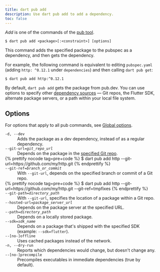 ```yaml
---
title: dart pub add
description: Use dart pub add to add a dependency.
toc: false
---
```


_Add_ is one of the commands of the [pub tool](/tools/pub/cmd).

```
$ dart pub add <package>[:<constraint>] [options]
```

This command adds the specified package to the pubspec as a dependency,
and then gets the dependency.

For example, the following command is equivalent to
editing `pubspec.yaml` (adding `http: ^0.12.1` under `dependencies`)
and then calling `dart pub get`:

```terminal
$ dart pub add http:^0.12.1
```

By default, `dart pub add` gets the package from pub.dev.
You can use options to specify other
[dependency sources](/tools/pub/dependencies#dependency-sources) —
Git repos, the Flutter SDK, alternate package servers, or
a path within your local file system.


## Options

For options that apply to all pub commands, see
[Global options](/tools/pub/cmd#global-options).

<dl>
    <dt><code>-d, --dev</code></dt>
        <dd>Adds the package as a dev dependency,
        instead of as a regular dependency.</dd>
    <dt><code>--git-url=<var>git_repo_url</var></code></dt>
        <dd>Depends on the package in the
        <a href="/tools/pub/dependencies#git-packages">specified Git repo</a>.
        </dd>
        {% prettify nocode tag=pre+code %}
        $ dart pub add http --git-url=https://github.com/my/http.git
        {% endprettify %}
    <dt><code>--git-ref=<var>branch_or_commit</var></code></dt>
        <dd>With <code>--git-url</code>,
        depends on the specified branch or commit of a Git repo.</dd>
        {% prettify nocode tag=pre+code %}
        $ dart pub add http --git-url=https://github.com/my/http.git --git-ref=tmpfixes
        {% endprettify %}
    <dt><code>--git-path=<var>directory_path</var></code></dt>
    <dd>With <code>--git-url</code>,
    specifies the location of a package within a Git repo.</dd>
    <dt><code>--hosted-url=<var>package_server_url</var></code></dt>
    <dd>Depends on the package server at the specified URL.</dd>
    <dt><code>--path=<var>directory_path</var></code></dt>
    <dd>Depends on a locally stored package.</dd>
    <dt><code>--sdk=<var>sdk_name</var></code></dt>
    <dd>Depends on a package that's shipped with the specified SDK
    (example: <code>--sdk=flutter</code>).</dd>
    <dt><code>--[no-]offline</code></dt>
    <dd>Uses cached packages instead of the network.</dd>
    <dt><code>-n, --dry-run</code></dt>
    <dd>Reports which dependencies would change, but doesn't change any.</dd>
    <dt><code>--[no-]precompile</code></dt>
    <dd>Precompiles executables in immediate dependencies (true by default).</dd>

</dl>
